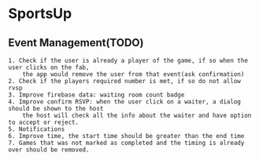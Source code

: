 # SportsUp


## Event Management(TODO)
    1. Check if the user is already a player of the game, if so when the user clicks on the fab, 
        the app would remove the user from that event(ask confirmation)
    2. Check if the players required number is met, if so do not allow rvsp
    3. Improve firebase data: waiting room count badge
    4. Improve confirm RSVP: when the user click on a waiter, a dialog should be shown to the host
        the host will check all the info about the waiter and have option to accept or reject.
    5. Notifications
    6. Improve time, the start time should be greater than the end time
    7. Games that was not marked as completed and the timing is already over should be removed.
    